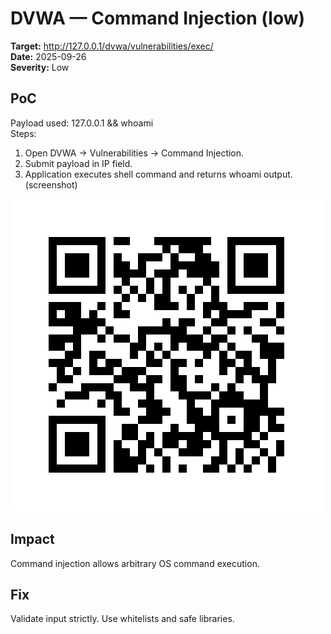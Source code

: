 # DVWA — Command Injection (low)

**Target:** http://127.0.0.1/dvwa/vulnerabilities/exec/  
**Date:** 2025-09-26  
**Severity:** Low

## PoC
Payload used: 127.0.0.1 && whoami  
Steps:
1. Open DVWA → Vulnerabilities → Command Injection.  
2. Submit payload in IP field.  
3. Application executes shell command and returns whoami output. (screenshot)

![dvwa_cmd_injection](dvwa_cmd_injection.png)

## Impact
Command injection allows arbitrary OS command execution.

## Fix
Validate input strictly. Use whitelists and safe libraries.
